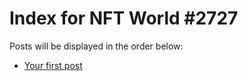# Index for NFT World #2727
Posts will be displayed in the order below:

- [Your first post](./001-first.md)

